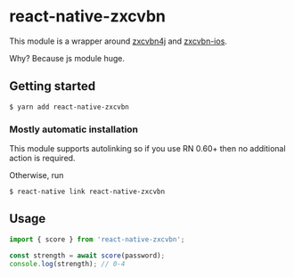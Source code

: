 # react-native-zxcvbn

This module is a wrapper around [zxcvbn4j](https://github.com/nulab/zxcvbn4j) and [zxcvbn-ios](https://github.com/dropbox/zxcvbn-ios).

Why? Because js module huge. 

## Getting started

`$ yarn add react-native-zxcvbn`

### Mostly automatic installation

This module supports autolinking so if you use RN 0.60+ then no additional action is required.

Otherwise, run

`$ react-native link react-native-zxcvbn`

## Usage

```jsx
import { score } from 'react-native-zxcvbn';

const strength = await score(password);
console.log(strength); // 0-4

```
